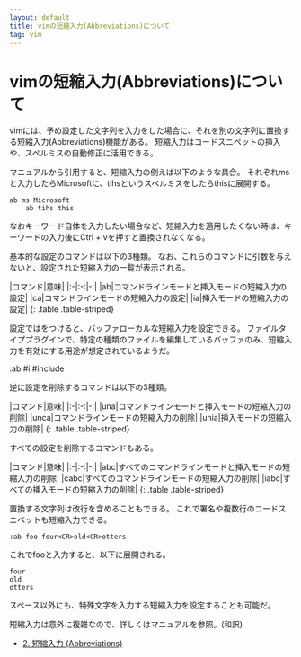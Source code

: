 ```yaml
---
layout: default
title: vimの短縮入力(Abbreviations)について
tag: vim
---
```


# vimの短縮入力(Abbreviations)について

vimには、予め設定した文字列を入力をした場合に、それを別の文字列に置換する短縮入力(Abbreviations)機能がある。
短縮入力はコードスニペットの挿入や、スペルミスの自動修正に活用できる。

マニュアルから引用すると、短縮入力の例えば以下のような具合。
それぞれmsと入力したらMicrosoftに、tihsというスペルミスをしたらthisに展開する。

    ab ms Microsoft
		ab tihs this

なおキーワード自体を入力したい場合など、短縮入力を適用したくない時は、キーワードの入力後にCtrl + vを押すと置換されなくなる。

基本的な設定のコマンドは以下の3種類。
なお、これらのコマンドに引数を与えないと、設定された短縮入力の一覧が表示される。

|コマンド|意味|
|:-|:-:|-:|
|ab|コマンドラインモードと挿入モードの短縮入力の設定|
|ca|コマンドラインモードの短縮入力の設定|
|ia|挿入モードの短縮入力の設定|
{: .table .table-striped}

設定では<buffer>をつけると、バッファローカルな短縮入力を設定できる。
ファイルタイププラグインで、特定の種類のファイルを編集しているバッファのみ、短縮入力を有効にする用途が想定されているようだ。

:ab <buffer> #i #include

逆に設定を削除するコマンドは以下の3種類。

|コマンド|意味|
|:-|:-:|-:|
|una|コマンドラインモードと挿入モードの短縮入力の削除|
|unca|コマンドラインモードの短縮入力の削除|
|unia|挿入モードの短縮入力の削除|
{: .table .table-striped}

すべての設定を削除するコマンドもある。

|コマンド|意味|
|:-|:-:|-:|
|abc|すべてのコマンドラインモードと挿入モードの短縮入力の削除|
|cabc|すべてのコマンドラインモードの短縮入力の削除|
|iabc|すべての挿入モードの短縮入力の削除|
{: .table .table-striped}

置換する文字列は改行を含めることもできる。
これで署名や複数行のコードスニペットも短縮入力できる。

    :ab foo four<CR>old<CR>otters

これでfooと入力すると、以下に展開される。

    four
    old
    otters

スペース以外にも、特殊文字を入力する短縮入力を設定することも可能だ。

短縮入力は意外に複雑なので、詳しくはマニュアルを参照。(和訳)

- [2. 短縮入力 (Abbreviations)](http://vim-jp.org/vimdoc-ja/map.html#abbreviations)
